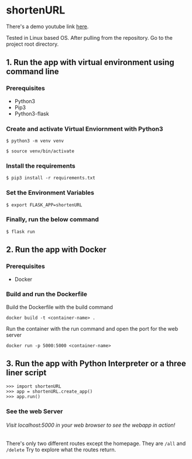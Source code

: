 # shortenURL
There's a demo youtube link <a href="https://www.youtube.com/watch?v=Mv7iC2ppCnU">here</a>.

Tested in Linux based OS. After pulling from the repository. Go to the project root directory.

## 1. Run the app with virtual environment using command line
### Prerequisites
<ul>
  <li>Python3</li>
  <li>Pip3</li>
  <li>Python3-flask</li>
</ul>

### Create and activate Virtual Enviornment with Python3
```
$ python3 -m venv venv
```
```
$ source venv/bin/activate
```

### Install the requirements
```
$ pip3 install -r requirements.txt
```

### Set the Environment Variables
```
$ export FLASK_APP=shortenURL
```

### Finally, run the below command
```
$ flask run
```

## 2. Run the app with Docker
### Prerequisites
<ul>
  <li>Docker</li>
</ul>

### Build and run the Dockerfile
Build the Dockerfile with the build command
```
docker build -t <container-name> .
```
Run the container with the run command and open the port for the web server
```
docker run -p 5000:5000 <container-name>
```
## 3. Run the app with Python Interpreter or a three liner script
```
>>> import shortenURL
>>> app = shortenURL.create_app()
>>> app.run()
```
### See the web Server
###### Visit localhost:5000 in your web browser to see the webapp in action!

There's only two different routes except the homepage. They are ```/all``` and ```/delete```
Try to explore what the routes return.
